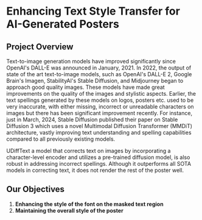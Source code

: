 # Enhancing Text Style Transfer for AI-Generated Posters

## Project Overview
Text-to-image generation models have improved significantly since OpenAI's DALL-E was announced in January, 2021. In 2022, the output of state of the art text-to-image models, such as OpenAI's DALL-E 2, Google Brain's Imagen, StabilityAI's Stable Diffusion, and Midjourney began to approach good quality images. These models have made great improvements on the quality of the images and stylistic aspects. Earlier, the text spellings generated by these models on logos, posters etc. used to be very inaccurate, with either missing, incorrect or unreadable characters on images but there has been significant improvement recently. For instance, just in March, 2024, Stable Diffusion published their paper on Stable Diffusion 3 which uses a novel Multimodal Diffusion Transformer (MMDiT) architecture, vastly improving text understanding and spelling capabilities compared to all previously existing models.

UDiffText a model that corrects text on images by incorporating a character-level encoder and utilizes a pre-trained diffusion model, is also robust in addressing incorrect spellings. Although it outperforms all SOTA models in correcting text, it does not render the rest of the poster well.

## Our Objectives
1. **Enhancing the style of the font on the masked text region**
2. **Maintaining the overall style of the poster**
